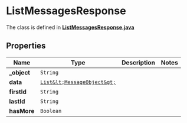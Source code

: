 

# ListMessagesResponse

The class is defined in **[ListMessagesResponse.java](../../src/main/java/org/openapitools/model/ListMessagesResponse.java)**

## Properties

Name | Type | Description | Notes
------------ | ------------- | ------------- | -------------
**_object** | `String` |  | 
**data** | [`List&lt;MessageObject&gt;`](MessageObject.md) |  | 
**firstId** | `String` |  | 
**lastId** | `String` |  | 
**hasMore** | `Boolean` |  | 







